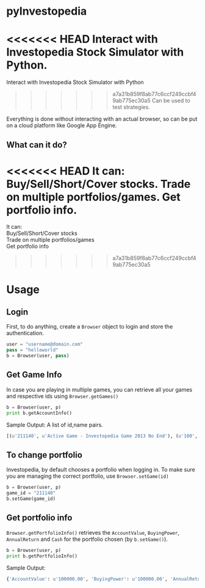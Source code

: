 pyInvestopedia
==============

<<<<<<< HEAD
Interact with Investopedia Stock Simulator with Python.
=======
Interact with Investopedia Stock Simulator with Python  
>>>>>>> a7a31b859f8ab77c6ccf249ccbf49ab775ec30a5
Can be used to test strategies.

Everything is done without interacting with an actual browser, so can be put on a cloud platform like Google App Engine.


## What can it do?
<<<<<<< HEAD
It can:
Buy/Sell/Short/Cover stocks.
Trade on multiple portfolios/games.
Get portfolio info.
=======
It can:  
Buy/Sell/Short/Cover stocks  
Trade on multiple portfolios/games  
Get portfolio info  
>>>>>>> a7a31b859f8ab77c6ccf249ccbf49ab775ec30a5


# Usage

## Login
First, to do anything, create a `Browser` object to login and store the authentication.

```python
user = "username@domain.com"
pass = "helloworld"
b = Browser(user, pass)
```

## Get Game Info
In case you are playing in multiple games, you can retrieve all your games and respective ids using `Browser.getGames()`

```python
b = Browser(user, p)
print b.getAccountInfo()
```
Sample Output:
A list of id,name pairs.
```python
[(u'211140', u'Active Game - Investopedia Game 2013 No End'), (u'100', u'Beginners')]
```

## To change portfolio
Investopedia, by default chooses a portfolio when logging in. To make sure you are managing the correct portfolio, use `Browser.setGame(id)`

```python
b = Browser(user, p)
game_id = "211140"
b.setGame(game_id)
```

## Get portfolio info
`Browser.getPortfolioInfo()` retrieves the `AccountValue`, `BuyingPower`, `AnnualReturn` and `Cash` for the portfolio chosen (by `b.setGame()`).

```python
b = Browser(user, p)
print b.getPortfolioInfo()
```
Sample Output:
```python
{'AccountValue': u'100000.00', 'BuyingPower': u'100000.00', 'AnnualReturn': u'0.00 ', 'Cash': u'100000.00'}
```





